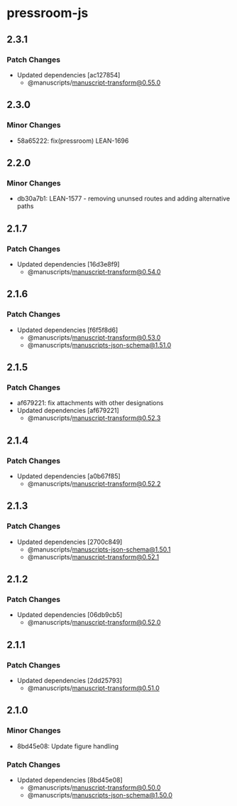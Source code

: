 # pressroom-js

## 2.3.1

### Patch Changes

- Updated dependencies [ac127854]
  - @manuscripts/manuscript-transform@0.55.0

## 2.3.0

### Minor Changes

- 58a65222: fix(pressroom) LEAN-1696

## 2.2.0

### Minor Changes

- db30a7b1: LEAN-1577 - removing ununsed routes and adding alternative paths

## 2.1.7

### Patch Changes

- Updated dependencies [16d3e8f9]
  - @manuscripts/manuscript-transform@0.54.0

## 2.1.6

### Patch Changes

- Updated dependencies [f6f5f8d6]
  - @manuscripts/manuscript-transform@0.53.0
  - @manuscripts/manuscripts-json-schema@1.51.0

## 2.1.5

### Patch Changes

- af679221: fix attachments with other designations
- Updated dependencies [af679221]
  - @manuscripts/manuscript-transform@0.52.3

## 2.1.4

### Patch Changes

- Updated dependencies [a0b67f85]
  - @manuscripts/manuscript-transform@0.52.2

## 2.1.3

### Patch Changes

- Updated dependencies [2700c849]
  - @manuscripts/manuscripts-json-schema@1.50.1
  - @manuscripts/manuscript-transform@0.52.1

## 2.1.2

### Patch Changes

- Updated dependencies [06db9cb5]
  - @manuscripts/manuscript-transform@0.52.0

## 2.1.1

### Patch Changes

- Updated dependencies [2dd25793]
  - @manuscripts/manuscript-transform@0.51.0

## 2.1.0

### Minor Changes

- 8bd45e08: Update figure handling

### Patch Changes

- Updated dependencies [8bd45e08]
  - @manuscripts/manuscript-transform@0.50.0
  - @manuscripts/manuscripts-json-schema@1.50.0
